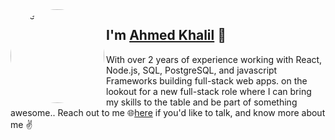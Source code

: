 <img align="left"  height="150" style="border-radius: 50%; filter: grayscale(1);" alt="me" src="https://i.pinimg.com/736x/f3/25/58/f325581f9612cdc77538f205e66a3d3f.jpg"/>


## I'm [Ahmed Khalil][homepage] 👋 

With over 2 years of experience working with React, Node.js, SQL, PostgreSQL, and javascript Frameworks building full-stack web apps. on the lookout for a new full-stack role where I can bring my skills to the table and be part of something awesome.. 
Reach out to me 
🌐[here][web] if you'd like to talk, and know more about me ✌️




[homepage]: https://github.com/linktoahmad
[linkedin]: https://www.linkedin.com/in/ahmed-khalil-3133a9196/
[web]: https://linktoahmad.github.io/
[github]: https://github.com/linktoahmad
[about-Islamabad]: https://www.google.com/search?q=islamabad
[numu]: https://numuworld.com/
